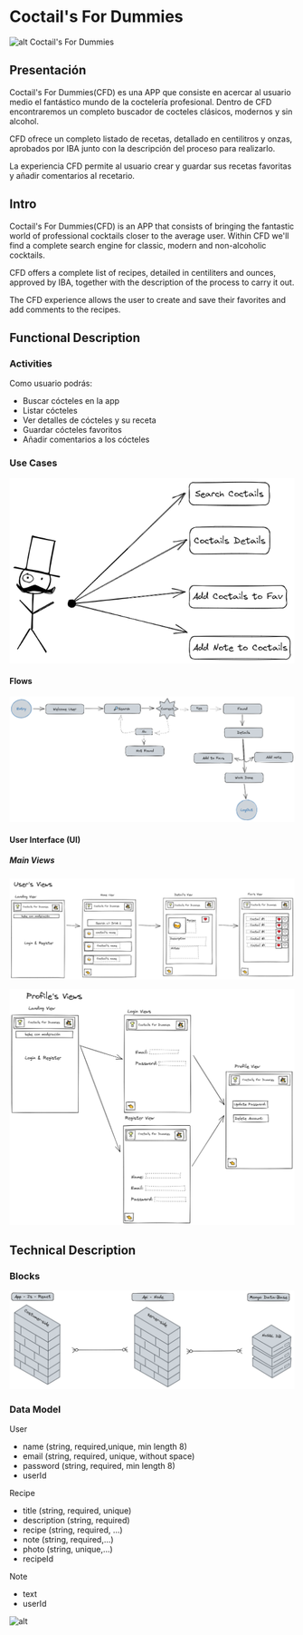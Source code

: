 # Coctail's For Dummies

![alt Coctail's For Dummies](https://media4.giphy.com/media/3og0IB9TepluVHcMFy/giphy.gif?cid=ecf05e47trozfhtaha13tc14f154amsq8fmtqbscgbnxbabs&rid=giphy.gif&ct=g)

## Presentación

Coctail's For Dummies(CFD) es una APP que consiste en acercar al usuario medio el fantástico mundo de la coctelería profesional. Dentro de CFD encontraremos un completo buscador de cocteles clásicos, modernos y sin alcohol.

CFD ofrece un completo listado de recetas, detallado en centilitros y onzas, aprobados por IBA junto con la descripción del proceso para realizarlo.

La experiencia CFD permite al usuario crear y guardar sus  recetas favoritas y añadir comentarios al recetario.

## Intro
Coctail's For Dummies(CFD) is an APP that consists of bringing the fantastic world of professional cocktails closer to the average user. Within CFD we'll  find a complete search engine for classic, modern and non-alcoholic cocktails.

CFD offers a complete list of recipes, detailed in centiliters and ounces, approved by IBA, together with the description of the process to carry it out.

The CFD experience allows the user to create and save their favorites and add comments to the recipes.

## Functional Description

### Activities
Como usuario podrás:

- Buscar cócteles en la app
- Listar cócteles
- Ver detalles de cócteles y su receta
- Guardar cócteles favoritos
- Añadir comentarios a los cócteles


### Use Cases

![alt](./images/use-cases.png)

<!-- rebuild use cases with handlers actions -->
<!-- example (https://github.com/nsauram/neoland-bootcamp-202109/tree/feature/fullstack/staff/noelia-saura/fullstack/project/inmymind-doc) -->
<!-- ![alt](./images/use-cases.png) -->

#### Flows

![alt](./images/Flow.png)

<!-- TODO
Ver vídeo (https://www.youtube.com/watch?v=cvYhuowazh0)
link example (https://github.com/manuelbarzi/neoland-bootcamp-202201/blob/36c46f5cb15fe4209a8f6101813bf6c7d6941e4f/staff/maria-navarrete/full-stack/final-project/docs/images/createDiagram.jpg)
Flow de ver un cóctel
Flow de añadir un comentario -->

#### User Interface (UI)


##### Main Views
<!-- wireframes -->

![alt](./images/user-view.png)

![alt](./images/profile-view.png)

## Technical Description

### Blocks

![alt](./images/block.png)

### Data Model

<!-- TODO link er diagram -->
<!-- example (https://github.com/manuelbarzi/neoland-bootcamp-202201/blob/36c46f5cb15fe4209a8f6101813bf6c7d6941e4f/staff/maria-navarrete/full-stack/final-project/docs/images/ERDiagram.jpg) -->


User
- name (string, required,unique, min length 8)
- email (string, required, unique, without space)
- password (string, required, min length 8)
- userId


Recipe
- title (string, required, unique)
- description (string, required)
- recipe (string, required, ...)
- note (string, required,...)
- photo (string, unique,...)
- recipeId

Note
- text
- userId

![alt](./images/.png)

<!-- TODO
change ER diagram
finish wireframes
review flow with a ux/ui student
-->